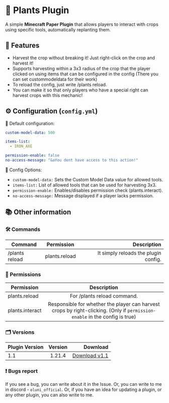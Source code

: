 # 🌱 Plants Plugin

A simple **Minecraft Paper Plugin** that allows players to interact with crops using specific tools, automatically replanting them.

## 📜 Features
- Harvest the crop without breaking it! Just right-click on the crop and harvest it!
- Supports harvesting within a 3x3 radius of the crop that the player clicked on using items that can be configured in the config (There you can set custommodeldata for their work)
- To reload the config, just write /plants reload.
- You can make it so that only players who have a special right can harvest crops with this mechanic!

## ⚙️ Configuration (`config.yml`)
🔹 Default configuration:

```yaml
custom-model-data: 500 

items-list:
  - IRON_AXE

permission-enable: false
no-access-message: "&aYou dont have access to this action!"
```

🔹 Config Options:
- `custom-model-data:` Sets the Custom Model Data value for allowed tools.
- `items-list:` List of allowed tools that can be used for harvesting 3x3.
- `permission-enable:` Enables/disables permission check (plants.interact).
- `no-access-message:` Message displayed if a player lacks permission.

## 📚 Other information

### 🛠 Commands
| Command | Permission | Description |
|----------------|:---------:|----------------:|
| /plants reload | plants.reload | It simply reloads the plugin config. |

### 🔑 Permissions

| Permission | Description |
|----------------|:---------:|
| plants.reload | For /plants reload command. |
| plants.interact | Responsible for whether the player can harvest crops by right-clicking. (Only if `permission-enable` in the config is true) |

### 🗂️ Versions

| Plugin Version | Version | Download |
|----------------|:---------:|----------------:|
| 1.1 | 1.21.4 | [Download v1.1](https://github.com/OluniOfficial/Plants/releases/download/v1.1/Plants-1.1.jar) |

### ❗ Bugs report

If you see a bug, you can write about it in the Issue. Or, you can write to me in discord - `oluni_official`. Or, if you have an idea for updating a plugin, or any other plugin, you can also write to me.

